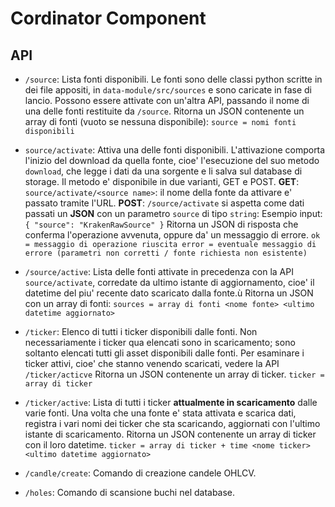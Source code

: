 # Cordinator Component

## API
- `/source`: Lista fonti disponibili. Le fonti sono delle classi python scritte in dei file appositi, in `data-module/src/sources`
e sono caricate in fase di lancio. Possono essere attivate con un'altra API, passando il nome di una delle fonti restituite da `/source`.
Ritorna un JSON contenente un array di fonti (vuoto se nessuna disponibile):
`
	source = nomi fonti disponibili
`

- `source/activate`: Attiva una delle fonti disponibili. L'attivazione comporta l'inizio del download da quella fonte, cioe' l'esecuzione
del suo metodo `download`, che legge i dati da una sorgente e li salva sul database di storage.
Il metodo e' disponibile in due varianti, GET e POST.
**GET**: `source/activate/<source name>`: il nome della fonte da attivare e' passato tramite l'URL.
**POST**: `/source/activate` si aspetta come dati passati un **JSON** con un parametro `source` di tipo `string`:
	Esempio input:
	`{ "source": "KrakenRawSource" }`
Ritorna un JSON di risposta che conferma l'operazione avvenuta, oppure da' un messaggio di errore.
`
	ok = messaggio di operazione riuscita
	error = eventuale messaggio di errore (parametri non corretti / fonte richiesta non esistente)
`

- `/source/active`: Lista delle fonti attivate in precedenza con la API `source/activate`, corredate da ultimo istante di aggiornamento,
cioe' il datetime del piu' recente dato scaricato dalla fonte.ù
Ritorna un JSON con un array di fonti:
`
	sources = array di fonti
		<nome fonte>
		<ultimo datetime aggiornato>
`

- `/ticker`: Elenco di tutti i ticker disponibili dalle fonti. Non necessariamente i ticker qua elencati sono in scaricamento; sono soltanto
elencati tutti gli asset disponibili dalle fonti. Per esaminare i ticker attivi, cioe' che stanno venendo scaricati, vedere la API `/ticker/acticve`
Ritorna un JSON contenente un array di ticker.
`
	ticker = array di ticker
`

- `/ticker/active`: Lista di tutti i ticker **attualmente in scaricamento** dalle varie fonti. Una volta che una fonte e' stata attivata e scarica dati,
registra i vari nomi dei ticker che sta scaricando, aggiornati con l'ultimo istante di scaricamento.
Ritorna un JSON contenente un array di ticker con il loro datetime.
`
	ticker = array di ticker + time
		<nome ticker>
		<ultimo datetime aggiornato>
`

- `/candle/create`: Comando di creazione candele OHLCV.

- `/holes`: Comando di scansione buchi nel database.
	
